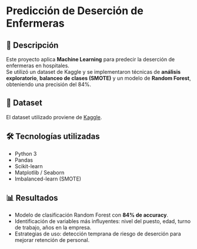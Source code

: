 # Predicción de Deserción de Enfermeras

## 📌 Descripción
Este proyecto aplica **Machine Learning** para predecir la deserción de enfermeras en hospitales.  
Se utilizó un dataset de Kaggle y se implementaron técnicas de **análisis exploratorio**, **balanceo de clases (SMOTE)** y un modelo de **Random Forest**, obteniendo una precisión del 84%.  


## 📎 Dataset
El dataset utilizado proviene de [Kaggle](https://www.kaggle.com/datasets/jpmiller/employee-attrition-for-healthcare/data).



## 🛠️ Tecnologías utilizadas
- Python 3
- Pandas
- Scikit-learn
- Matplotlib / Seaborn
- Imbalanced-learn (SMOTE)

## 📊 Resultados
- Modelo de clasificación Random Forest con **84% de accuracy**.  
- Identificación de variables más influyentes: nivel del puesto, edad, turno de trabajo, años en la empresa.  
- Estrategias de uso: detección temprana de riesgo de deserción para mejorar retención de personal.  
